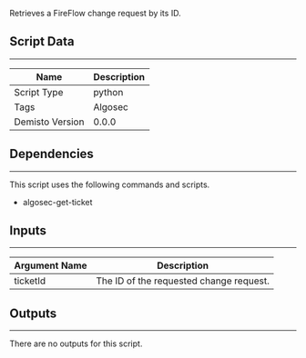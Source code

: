 Retrieves a FireFlow change request by its ID.

## Script Data
---

| **Name** | **Description** |
| --- | --- |
| Script Type | python |
| Tags | Algosec |
| Demisto Version | 0.0.0 |

## Dependencies
---
This script uses the following commands and scripts.
* algosec-get-ticket

## Inputs
---

| **Argument Name** | **Description** |
| --- | --- |
| ticketId | The ID of the requested change request. |

## Outputs
---
There are no outputs for this script.
